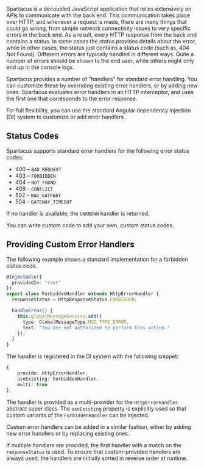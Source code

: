 Spartacus is a decoupled JavaScript application that relies extensively on APIs to communicate with the back end. This communication takes place over HTTP, and whenever a request is made, there are many things that could go wrong, from simple network connectivity issues to very specific errors in the back end. As a result, every HTTP response from the back end contains a status. In some cases the status provides details about the error, while in other cases, the status just contains a status code (such as, 404 Not Found). Different errors are typically handled in different ways. Quite a number of errors should be shown to the end user, while others might only end up in the console logs.

Spartacus provides a number of "handlers" for standard error handling. You can customize these by overriding existing error handlers, or by adding new ones. Spartacus evaluates error handlers in an HTTP interceptor, and uses the first one that corresponds to the error response.

For full flexibility, you can use the standard Angular dependency injection (DI) system to customize or add error handlers.

## Status Codes

Spartacus supports standard error handlers for the following error status codes:

- 400 – `BAD_REQUEST`
- 403 – `FORBIDDEN`
- 404 – `NOT_FOUND`
- 409 – `CONFLICT`
- 502 – `BAD_GATEWAY`
- 504 – `GATEWAY_TIMEOUT`

If no handler is available, the `UNKNOWN` handler is returned.

You can write custom code to add your own, custom status codes.

## Providing Custom Error Handlers

The following example shows a standard implementation for a forbidden status code.

```typescript
@Injectable({
  providedIn: "root"
})
export class ForbiddenHandler extends HttpErrorHandler {
  responseStatus = HttpResponseStatus.FORBIDDEN;

  handleError() {
    this.globalMessageService.add({
      type: GlobalMessageType.MSG_TYPE_ERROR,
      text: "You are not authorized to perform this action."
    });
  }
}
```

The handler is registered in the DI system with the following snippet:

```typescript
{
    provide: HttpErrorHandler,
    useExisting: ForbiddenHandler,
    multi: true
},
```

The handler is provided as a multi-provider for the `HttpErrorHandler` abstract super class. The `useExisting` property is explicitly used so that custom variants of the `ForbiddenHandler` can be injected.

Custom error handlers can be added in a similar fashion, either by adding new error handlers or by replacing existing ones.

If multiple handlers are provided, the first handler with a match on the `responseStatus` is used. To ensure that custom-provided handlers are always used, the handlers are initially sorted in reverse order at runtime.
